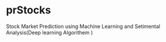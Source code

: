 # prStocks
Stock Market Prediction  using Machine Learning  and  Setimental  Analysis(Deep learning Algorithem )
